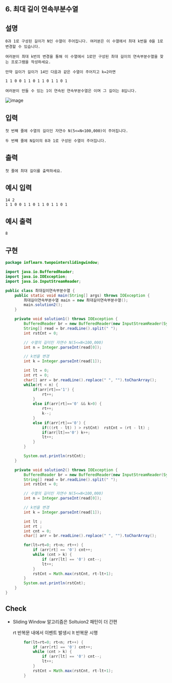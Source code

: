 ## 6. 최대 길이 연속부분수열

## 설명

    0과 1로 구성된 길이가 N인 수열이 주어집니다. 여러분은 이 수열에서 최대 k번을 0을 1로 변경할 수 있습니다.
    
    여러분이 최대 k번의 변경을 통해 이 수열에서 1로만 구성된 최대 길이의 연속부분수열을 찾는 프로그램을 작성하세요.

    만약 길이가 길이가 14인 다음과 같은 수열이 주어지고 k=2라면

    1 1 0 0 1 1 0 1 1 0 1 1 0 1

    여러분이 만들 수 있는 1이 연속된 연속부분수열은 이며 그 길이는 8입니다.

![image](https://user-images.githubusercontent.com/79847020/136902246-da1ba2c3-6c05-41bf-834c-24e6c63cbc33.png)
    

## 입력

    첫 번째 줄에 수열의 길이인 자연수 N(5<=N<100,000)이 주어집니다.

    두 번째 줄에 N길이의 0과 1로 구성된 수열이 주어집니다.

## 출력

    첫 줄에 최대 길이를 출력하세요.

## 예시 입력

    14 2
    1 1 0 0 1 1 0 1 1 0 1 1 0 1

## 예시 출력

    8
    
## 구현

```JAVA 
package inflearn.twopointerslidingwindow;

import java.io.BufferedReader;
import java.io.IOException;
import java.io.InputStreamReader;

public class 최대길이연속부분수열 {
    public static void main(String[] args) throws IOException {
        최대길이연속부분수열 main = new 최대길이연속부분수열();
        main.solution2();
    }

    private void solution1() throws IOException {
        BufferedReader br = new BufferedReader(new InputStreamReader(System.in));
        String[] read = br.readLine().split(" ");
        int rstCnt = 0;

        // 수열의 길이인 자연수 N(5<=N<100,000)
        int n = Integer.parseInt(read[0]);

        // k번을 변경
        int k = Integer.parseInt(read[1]);

        int lt = 0;
        int rt = 0;
        char[] arr = br.readLine().replace(" ", "").toCharArray();
        while(rt < n) {
            if(arr[rt]=='1') {
                rt++;
            }
            else if(arr[rt]=='0' && k>0) {
                rt++;
                k--;
            }
            else if(arr[rt]=='0') {
                if(((rt - lt) ) > rstCnt)  rstCnt = (rt - lt) ;
                if(arr[lt]=='0') k++;
                lt++;
            }
        }

        System.out.println(rstCnt);
    }

    private void solution2() throws IOException {
        BufferedReader br = new BufferedReader(new InputStreamReader(System.in));
        String[] read = br.readLine().split(" ");
        int rstCnt = 0;

        // 수열의 길이인 자연수 N(5<=N<100,000)
        int n = Integer.parseInt(read[0]);

        // k번을 변경
        int k = Integer.parseInt(read[1]);

        int lt ;
        int rt ;
        int cnt = 0;
        char[] arr = br.readLine().replace(" ", "").toCharArray();

        for(lt=rt=0; rt<n; rt++) {
            if (arr[rt] == '0') cnt++;
            while (cnt > k) {
                if (arr[lt] == '0') cnt--;
                lt++;
            }
            rstCnt = Math.max(rstCnt, rt-lt+1);
        }
        System.out.println(rstCnt);
    }
}

```

## Check

* Sliding Window 알고리즘은 Soltuion2 패턴이 더 간편
    
    rt 반복문 내에서 이벤트 발생시 lt 반복문 시행

```JAVA
        for(lt=rt=0; rt<n; rt++) {
            if (arr[rt] == '0') cnt++;
            while (cnt > k) {
                if (arr[lt] == '0') cnt--;
                lt++;
            }
            rstCnt = Math.max(rstCnt, rt-lt+1);
        }
```        


